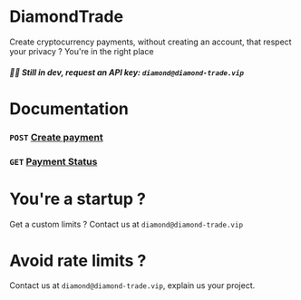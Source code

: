 # DiamondTrade
Create cryptocurrency payments, without creating an account, that respect your privacy ? You're in the right place

##### 👷🚧 Still in dev, request an API key: `diamond@diamond-trade.vip`

# Documentation
### `POST` [Create payment](https://github.com/DiamondTrade/Diamond-API/blob/main/docs/CreatePayment.MD)
### `GET` [Payment Status](https://github.com/DiamondTrade/Diamond-API/blob/main/docs/PaymentStatus.MD)

# You're a startup ?
Get a custom limits ? Contact us at `diamond@diamond-trade.vip`

# Avoid rate limits ? 
Contact us at `diamond@diamond-trade.vip`, explain us your project.
